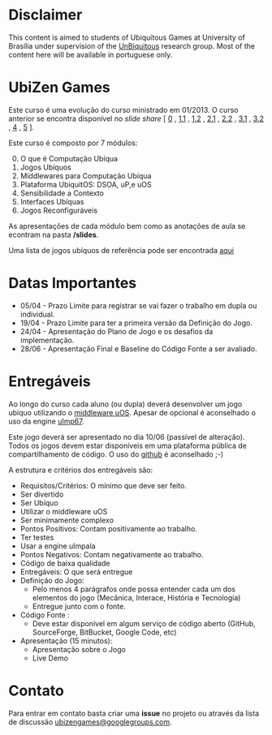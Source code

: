 Disclaimer
==========
This content is aimed to students of Ubiquitous Games at University of Brasília under supervision of the [UnBiquitous](www.unbiquitous.org) research group. Most of the content here will be available in portuguese only.


UbiZen Games
==========

Este curso é uma evolução do curso ministrado em 01/2013.
O curso anterior se encontra disponível no *slide share* [ [0](http://pt.slideshare.net/nukdf/ubi-zen-0-introduo) ,
[1.1](http://pt.slideshare.net/nukdf/ubi-zen-11-ubicomp) ,
[1.2](http://pt.slideshare.net/nukdf/ubi-zen-12-desafios-da-ubicomp) ,
[2.1](http://pt.slideshare.net/nukdf/ubi-zen-21-por-que-middlewares-18335801) ,
[2.2](http://pt.slideshare.net/nukdf/ubi-zen-22-middlewares-para-ubicomp) ,
[3.1](http://pt.slideshare.net/nukdf/ubi-zen-31-plataforma-unbiquitous-dsoa) ,
[3.2](http://pt.slideshare.net/nukdf/ubi-zen-32-plataforma-unbiquitous-up-e-uos) ,
[4](http://pt.slideshare.net/nukdf/ubi-zen-41-sensibilidade-a-contexto) ,
[5](http://pt.slideshare.net/nukdf/ubi-zen-5-interfaces-ubquas) ].

Este curso é composto por 7 módulos:

0. O que é Computação Ubíqua
0. Jogos Ubíquos
0. Míddlewares para Computação Ubíqua
0. Plataforma UbiquitOS: DSOA, uP,e uOS
0. Sensibilidade a Contexto
0. Interfaces Ubíquas
0. Jogos Reconfiguráveis

As apresentações de cada módulo bem como as anotações de aula se econtram na pasta **/slides**.

Uma lista de jogos ubíquos de referência pode ser encontrada [aqui](https://github.com/nuk/ubizen_games/wiki/List-of-ubigames)

Datas Importantes
============
 * 05/04 - Prazo Limite para registrar se vai fazer o trabalho em dupla ou individual.
 * 19/04 - Prazo Limite para ter a primeira versão da Definição do Jogo.
 * 24/04 - Apresentação do Plano de Jogo e os desafios da implementação.
 * 28/06 - Apresentação Final e Baseline do Código Fonte a ser avaliado.

Entregáveis
===========

Ao longo do curso cada aluno (ou dupla) deverá desenvolver um jogo ubíquo utilizando o [middleware uOS](https://github.com/UnBiquitous/). Apesar de opcional é aconselhado o uso da engine [uImp67](https://github.com/matheuscscp/uImp67).

Este jogo deverá ser apresentado no dia 10/06 (passível de alteração).
Todos os jogos devem estar disponíveis em uma plataforma pública de compartilhamento de código. O uso do [github](www.github.com) é aconselhado ;-)

A estrutura e critérios dos entregáveis são:

* Requisitos/Critérios: O mínimo que deve ser feito.
 * Ser divertido
 * Ser Ubíquo
 * Utilizar o middleware uOS
 * Ser minimamente complexo
* Pontos Positivos: Contam positivamente ao trabalho.
 * Ter testes
 * Usar a engine uImpala
* Pontos Negativos: Contam negativamente ao trabalho.
 * Código de baixa qualidade
* Entregáveis: O que será entregue
 * Definição do Jogo: 
   * Pelo menos 4 parágrafos onde possa entender cada um dos elementos do jogo (Mecânica, Interace, História e Tecnologia)
    * Entregue junto com o fonte.
 * Código Fonte :
   * Deve estar disponível em algum serviço de código aberto (GitHub, SourceForge, BitBucket, Google Code, etc)
 * Apresentação (15 minutos):
   * Apresentação sobre o Jogo 
   * Live Demo


Contato
============

Para entrar em contato basta criar uma **issue** no projeto ou através da lista de discussão [ubizengames@googlegroups.com](mailto:ubizengames@googlegroups.com).

